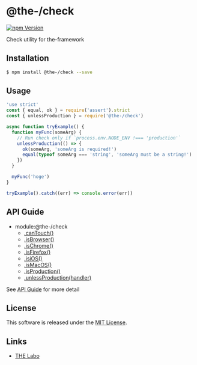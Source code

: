 @the-/check
==========

<!---
This file is generated by @the-/templates. Do not update manually.
--->

<!-- Badge Start -->
<a name="badges"></a>

[![npm Version][bd_npm_shield_url]][bd_npm_url]

[bd_repo_url]: https://github.com/the-labo/the
[bd_npm_url]: http://www.npmjs.org/package/@the-/check
[bd_npm_shield_url]: http://img.shields.io/npm/v/@the-/check.svg?style=flat

<!-- Badge End -->


<!-- Description Start -->
<a name="description"></a>

Check utility for the-framework

<!-- Description End -->


<!-- Overview Start -->
<a name="overview"></a>




<!-- Overview End -->


<!-- Sections Start -->
<a name="sections"></a>

<!-- Section from "doc/readme/01.Installation.md.hbs" Start -->

<a name="section-doc-readme-01-installation-md"></a>

Installation
-----

```bash
$ npm install @the-/check --save
```


<!-- Section from "doc/readme/01.Installation.md.hbs" End -->

<!-- Section from "doc/readme/02.Usage.md.hbs" Start -->

<a name="section-doc-readme-02-usage-md"></a>

Usage
---------

```javascript
'use strict'
const { equal, ok } = require('assert').strict
const { unlessProduction } = require('@the-/check')

async function tryExample() {
  function myFunc(someArg) {
    // Run check only if `process.env.NODE_ENV !=== 'production'`
    unlessProduction(() => {
      ok(someArg, 'someArg is required!')
      equal(typeof someArg === 'string', 'someArg must be a string!')
    })
  }

  myFunc('hoge')
}

tryExample().catch((err) => console.error(err))

```


<!-- Section from "doc/readme/02.Usage.md.hbs" End -->


<!-- Sections Start -->

<a name="api"></a>

## API Guide


- module:@the-/check
  - [.canTouch()](./doc/api/api.md#module_@the-/check.canTouch)
  - [.isBrowser()](./doc/api/api.md#module_@the-/check.isBrowser)
  - [.isChrome()](./doc/api/api.md#module_@the-/check.isChrome)
  - [.isFirefox()](./doc/api/api.md#module_@the-/check.isFirefox)
  - [.isiOS()](./doc/api/api.md#module_@the-/check.isiOS)
  - [.isMacOS()](./doc/api/api.md#module_@the-/check.isMacOS)
  - [.isProduction()](./doc/api/api.md#module_@the-/check.isProduction)
  - [.unlessProduction(handler)](./doc/api/api.md#module_@the-/check.unlessProduction)

See [API Guide](./doc/api/api.md) for more detail


<!-- LICENSE Start -->
<a name="license"></a>

License
-------
This software is released under the [MIT License](https://github.com/the-labo/the/blob/master/LICENSE).

<!-- LICENSE End -->


<!-- Links Start -->
<a name="links"></a>

Links
------

+ [THE Labo][the_labo_url]

[the_labo_url]: https://github.com/the-labo

<!-- Links End -->
